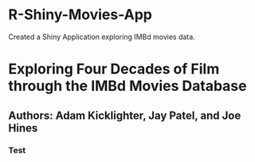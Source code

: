 # R-Shiny-Movies-App
Created a Shiny Application exploring IMBd movies data.

# Exploring Four Decades of Film through the IMBd Movies Database

## Authors: Adam Kicklighter, Jay Patel, and Joe Hines

### Test
